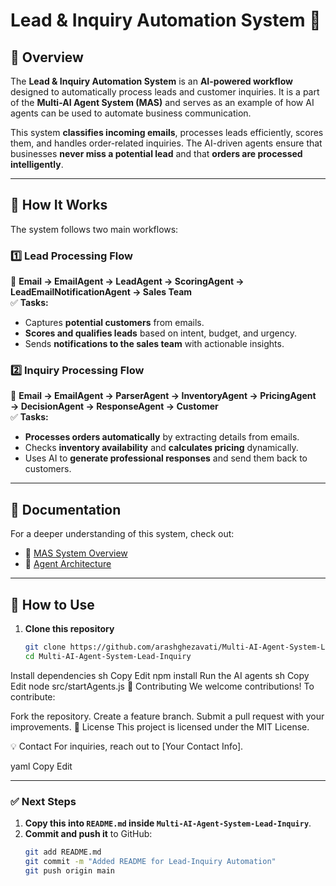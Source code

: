 # Lead & Inquiry Automation System 🚀

## 🔹 Overview
The **Lead & Inquiry Automation System** is an **AI-powered workflow** designed to automatically process leads and customer inquiries. It is a part of the **Multi-AI Agent System (MAS)** and serves as an example of how AI agents can be used to automate business communication.

This system **classifies incoming emails**, processes leads efficiently, scores them, and handles order-related inquiries. The AI-driven agents ensure that businesses **never miss a potential lead** and that **orders are processed intelligently**.

---

## 📌 How It Works
The system follows two main workflows:

### **1️⃣ Lead Processing Flow**
📧 **Email → EmailAgent → LeadAgent → ScoringAgent → LeadEmailNotificationAgent → Sales Team**  
✅ **Tasks:**
- Captures **potential customers** from emails.
- **Scores and qualifies leads** based on intent, budget, and urgency.
- Sends **notifications to the sales team** with actionable insights.

### **2️⃣ Inquiry Processing Flow**
📧 **Email → EmailAgent → ParserAgent → InventoryAgent → PricingAgent → DecisionAgent → ResponseAgent → Customer**  
✅ **Tasks:**
- **Processes orders automatically** by extracting details from emails.
- Checks **inventory availability** and **calculates pricing** dynamically.
- Uses AI to **generate professional responses** and send them back to customers.

---

## 📖 Documentation
For a deeper understanding of this system, check out:
- 📌 [MAS System Overview](https://github.com/arashghezavati/Multi-AI-Agent-System/docs/01-MAS-System-Overview.md)
- 📌 [Agent Architecture](https://github.com/arashghezavati/Multi-AI-Agent-System/docs/02-Agent-Architecture.md)

---

## 🚀 How to Use
1. **Clone this repository**
   ```sh
   git clone https://github.com/arashghezavati/Multi-AI-Agent-System-Lead-Inquiry.git
   cd Multi-AI-Agent-System-Lead-Inquiry
Install dependencies
sh
Copy
Edit
npm install
Run the AI agents
sh
Copy
Edit
node src/startAgents.js
🤝 Contributing
We welcome contributions! To contribute:

Fork the repository.
Create a feature branch.
Submit a pull request with your improvements.
📜 License
This project is licensed under the MIT License.

💡 Contact
For inquiries, reach out to [Your Contact Info].

yaml
Copy
Edit

---

### **✅ Next Steps**
1. **Copy this into `README.md` inside `Multi-AI-Agent-System-Lead-Inquiry`**.
2. **Commit and push it** to GitHub:
   ```sh
   git add README.md
   git commit -m "Added README for Lead-Inquiry Automation"
   git push origin main